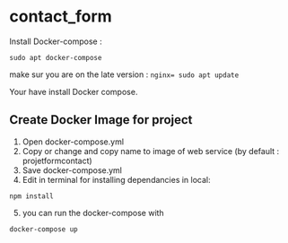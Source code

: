# contact_form


Install Docker-compose : 
```nginx=
sudo apt docker-compose
```
make sur you are on the late version :
```nginx= sudo apt update ```

Your have install Docker compose.

##  Create Docker Image for project

1. Open docker-compose.yml
2. Copy or change and copy name to image of web service (by default : projetformcontact)
3. Save docker-compose.yml
4. Edit in terminal for installing dependancies in local:

```nginx
npm install
```

5. you can run the docker-compose with 

```nginx= 
docker-compose up 
```
